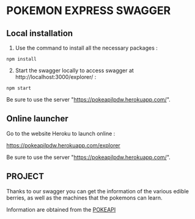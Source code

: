 # POKEMON EXPRESS SWAGGER

## Local installation

1. Use the command to install all the necessary packages : 
```
npm install
```

2. Start the swagger locally to access swagger at http://localhost:3000/explorer/ : 
```
npm start
```

Be sure to use the server "https://pokeapilpdw.herokuapp.com/".


## Online launcher

Go to the website Heroku to launch online :

https://pokeapilpdw.herokuapp.com/explorer

Be sure to use the server "https://pokeapilpdw.herokuapp.com/".


## PROJECT

Thanks to our swagger you can get the information of the various edible berries, as well as the machines that the pokemons can learn.

Information are obtained from the [POKEAPI](https://pokeapi.co/)
